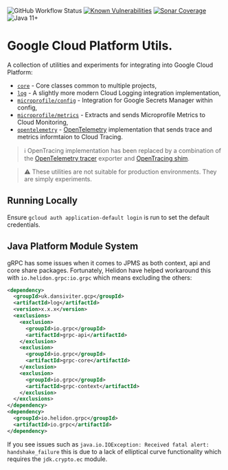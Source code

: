 ![GitHub Workflow Status](https://img.shields.io/github/workflow/status/dansiviter/gcp-util/Java%20CI?style=flat-square) [![Known Vulnerabilities](https://snyk.io/test/github/dansiviter/gcp-util/badge.svg?style=flat-square)](https://snyk.io/test/github/dansiviter/gcp-util) [![Sonar Coverage](https://img.shields.io/sonar/coverage/dansiviter_gcp-util?server=https%3A%2F%2Fsonarcloud.io&style=flat-square)](https://sonarcloud.io/dashboard?id=dansiviter_gcp-util) ![Java 11+](https://img.shields.io/badge/-Java%2011%2B-informational?style=flat-square)

# Google Cloud Platform Utils. #

A collection of utilities and experiments for integrating into Google Cloud Platform:

* [`core`](/core) - Core classes common to multiple projects,
* [`log`](/log) - A slightly more modern Cloud Logging integration implementation,
* [`microprofile/config`](/microprofile/config) - Integration for Google Secrets Manager within config,
* [`microprofile/metrics`](/microprofile/metrics) - Extracts and sends Microprofile Metrics to Cloud Monitoring,
* [`opentelemetry`](/opentelemetry) - [OpenTelemetry](https://opentelemetry.io) implementation that sends trace and metrics informtaion to Cloud Tracing.

> :information_source: OpenTracing implementation has been replaced by a combination of the [OpenTelemetry tracer](/opentelemetry) exporter and [OpenTracing shim](https://github.com/open-telemetry/opentelemetry-java/tree/main/opentracing-shim).

> :warning: These utilities are not suitable for production environments. They are simply experiments.


## Running Locally ##

Ensure `gcloud auth application-default login` is run to set the default credentials.


## Java Platform Module System ##

gRPC has some issues when it comes to JPMS as both context, api and core share packages. Fortunately, Helidon have helped workaround this with `io.helidon.grpc:io.grpc` which means excluding the others:

```xml
<dependency>
  <groupId>uk.dansiviter.gcp</groupId>
  <artifactId>log</artifactId>
  <version>x.x.x</version>
  <exclusions>
    <exclusion>
      <groupId>io.grpc</groupId>
      <artifactId>grpc-api</artifactId>
    </exclusion>
    <exclusion>
      <groupId>io.grpc</groupId>
      <artifactId>grpc-core</artifactId>
    </exclusion>
    <exclusion>
      <groupId>io.grpc</groupId>
      <artifactId>grpc-context</artifactId>
    </exclusion>
  </exclusions>
</dependency>
<dependency>
  <groupId>io.helidon.grpc</groupId>
  <artifactId>io.grpc</artifactId>
</dependency>
```

If you see issues such as `java.io.IOException: Received fatal alert: handshake_failure` this is due to a lack of elliptical curve functionality which requires the `jdk.crypto.ec` module.
